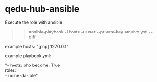 # qedu-hub-ansible

Execute the role with ansible 

>> ansible-playbook -i hosts -u user --private-key arquivo.yml --diff

example hosts:
"[php]
127.0.0.1"


example playbook.yml:

"- hosts: php 
  become: True  
  roles:    
    - nome-da-role"
